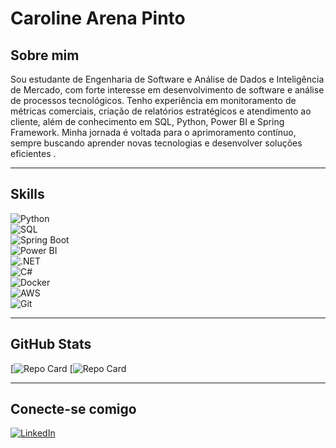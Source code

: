 # Caroline Arena Pinto
## Sobre mim
Sou estudante de Engenharia de Software e Análise de Dados e Inteligência de Mercado, com forte interesse em desenvolvimento de software e análise de processos tecnológicos. Tenho experiência em monitoramento de métricas comerciais, criação de relatórios estratégicos e atendimento ao cliente, além de conhecimento em SQL, Python, Power BI e Spring Framework. Minha jornada é voltada para o aprimoramento contínuo, sempre buscando aprender novas tecnologias e desenvolver soluções eficientes
.

---

## Skills  
![Python](https://img.shields.io/badge/python-000?style=for-the-badge&logo=python&logoColor=30A3DC)  
![SQL](https://img.shields.io/badge/SQL-000?style=for-the-badge&logo=sqlite&logoColor=07405E)  
![Spring Boot](https://img.shields.io/badge/Spring_Boot-000?style=for-the-badge&logo=spring&logoColor=6DB33F)  
![Power BI](https://img.shields.io/badge/Power_BI-000?style=for-the-badge&logo=powerbi&logoColor=F2C811)  
![.NET](https://img.shields.io/badge/.NET-000?style=for-the-badge&logo=dotnet&logoColor=512BD4)  
![C#](https://img.shields.io/badge/C%23-000?style=for-the-badge&logo=csharp&logoColor=239120)  
![Docker](https://img.shields.io/badge/Docker-000?style=for-the-badge&logo=docker&logoColor=2496ED)  
![AWS](https://img.shields.io/badge/AWS-000?style=for-the-badge&logo=amazonaws&logoColor=FF9900)  
![Git](https://img.shields.io/badge/GIT-000?style=for-the-badge&logo=git&logoColor=E44C30)  

---

## GitHub Stats  



[![Repo Card](https://github.com/19931510/trilha-net-fundamentos-desafio)
[![Repo Card](https://github.com/19931510/trilha-net-explorando-desafio)

---

## Conecte-se comigo  

[![LinkedIn](https://img.shields.io/badge/LinkedIn-0077B5?style=for-the-badge&logo=linkedin&logoColor=white)](www.linkedin.com/in/caroline-arena-pinto)  
